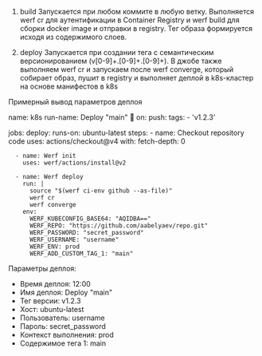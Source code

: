 
1. build Запускается при любом коммите в любую ветку. Выполняется werf cr для аутентификации в Container Registry и werf build для сборки docker image и отправки в registry. Тег образа формируется исходя из содержимого слоев.

2. deploy Запускается при создании тега с семантическим версионированием (v[0-9]+.[0-9]+.[0-9]+). В джобе также выполняем werf cr и запускаем после werf converge, который собирает образ, пушит в registry и выполняет деплой в k8s-кластер на основе манифестов в k8s

 
Примерный вывод параметров деплоя

name: k8s
run-name: Deploy "main" 🚀
on:
  push:
    tags:
      - 'v1.2.3'

jobs:
  deploy:
    runs-on: ubuntu-latest
    steps:
      - name: Checkout repository code
        uses: actions/checkout@v4
        with:
          fetch-depth: 0

      - name: Werf init
        uses: werf/actions/install@v2

      - name: Werf deploy
        run: |
          source "$(werf ci-env github --as-file)"
          werf cr
          werf converge
        env:
          WERF_KUBECONFIG_BASE64: "AQIDBA=="
          WERF_REPO: "https://github.com/aabelyaev/repo.git"
          WERF_PASSWORD: "secret_password"
          WERF_USERNAME: "username"
          WERF_ENV: prod
          WERF_ADD_CUSTOM_TAG_1: "main"

Параметры деплоя:
- Время деплоя: 12:00
- Имя деплоя: Deploy "main" 
- Тег версии: v1.2.3
- Хост: ubuntu-latest
- Пользователь: username
- Пароль: secret_password
- Контекст выполнения: prod
- Содержимое тега 1: main